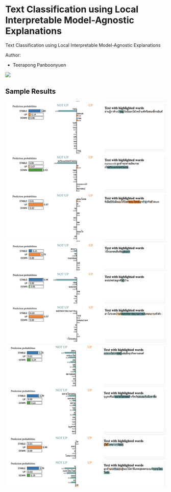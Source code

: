 # Text Classification using Local Interpretable Model-Agnostic Explanations

Text Classification using Local Interpretable Model-Agnostic Explanations

Author:
- Teerapong Panboonyuen

![](https://d33wubrfki0l68.cloudfront.net/b342157befa54829f056658dddcd2e897062417d/46b71/static/afa7e0536886ee7152dfa4c628fe59f0/5040b/text_process_prediction.png)

## Sample Results

![](sample_result_1.png)
![](sample_result_2.png)
![](sample_result_3.png)
